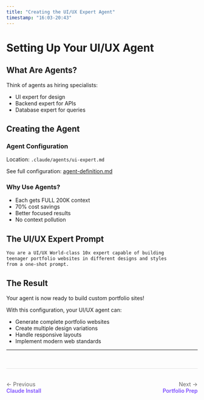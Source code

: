 ```yaml
---
title: "Creating the UI/UX Expert Agent"
timestamp: "16:03-20:43"
---
```


# Setting Up Your UI/UX Agent

## What Are Agents?

Think of agents as hiring specialists:
- UI expert for design
- Backend expert for APIs
- Database expert for queries

## Creating the Agent

### Agent Configuration

Location: `.claude/agents/ui-expert.md`

See full configuration: [agent-definition.md](../prompts/agent-definition.md)

### Why Use Agents?

- Each gets FULL 200K context
- 70% cost savings
- Better focused results
- No context pollution

## The UI/UX Expert Prompt

```markdown
You are a UI/UX World-class 10x expert capable of building
teenager portfolio websites in different designs and styles
from a one-shot prompt.
```

## The Result

Your agent is now ready to build custom portfolio sites!

With this configuration, your UI/UX agent can:
- Generate complete portfolio websites
- Create multiple design variations
- Handle responsive layouts
- Implement modern web standards

---

<div class="navigation-footer" style="display: flex; justify-content: space-between; margin: 3rem 0 2rem 0; padding: 2rem 0; border-top: 1px solid #e0e0e0;">
  <div>
    <a href="../03-claude-code-install/" style="text-decoration: none;">
      <div style="color: #666; font-size: 0.9rem;">← Previous</div>
      <div style="color: #7c4dff; font-weight: 600;">Claude Install</div>
    </a>
  </div>
  <div style="text-align: right;">
    <a href="../05-portfolio-prep/" style="text-decoration: none;">
      <div style="color: #666; font-size: 0.9rem;">Next →</div>
      <div style="color: #7c4dff; font-weight: 600;">Portfolio Prep</div>
    </a>
  </div>
</div>

<!-- End of content -->